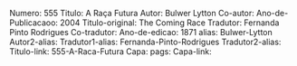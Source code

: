 Numero: 555
Titulo: A Raça Futura
Autor: Bulwer Lytton
Co-autor: 
Ano-de-Publicacaoo: 2004
Titulo-original: The Coming Race
Tradutor: Fernanda Pinto Rodrigues
Co-tradutor: 
Ano-de-edicao: 1871
alias: Bulwer-Lytton
Autor2-alias: 
Tradutor1-alias: Fernanda-Pinto-Rodrigues
Tradutor2-alias: 
Titulo-link: 555-A-Raca-Futura
Capa: 
pags: 
Capa-link: